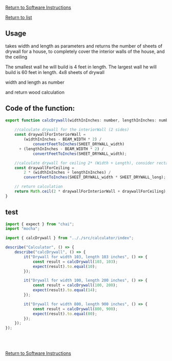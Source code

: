 [Return to Software Instructions](../software-instructions.md) 

[Return to list](../../src/calculator/readme.md) 

## Usage
takes width and length as parameters
and returns the number of sheets of drywall for a house, to completely cover the interior walls of the house, and the ceiling

The smallest wall he will build is 4 feet in length.
The largest wall he will build is 60 feet in length.
4x8 sheets of drywall

width and length as number

and return wood calculation

## Code of the function: 

```javascript
export function calcDrywall(widthInInches: number, lengthInInches: number) {
    
    //calculate drywall for the interiorWall (2 sides)
    const draywallForInteriorWall =
        (widthInInches - BEAM_WIDTH * 2) /
            convertFeetToInches(SHEET_DRYWALL_width) 
      + (lengthInInches - BEAM_WIDTH * 2) /
            convertFeetToInches(SHEET_DRYWALL_width);

    //calculate drywall for ceiling 2* (Width + Length), consider rectangle
    const draywallForCeiling =
        2 * (widthInInches + lengthInInches) /
        convertFeetToInches(SHEET_DRYWALL_width * SHEET_DRYWALL_long);

    // return calculation
    return Math.ceil(2 * draywallForInteriorWall + draywallForCeiling);
}
```

## test

```Javascript
import { expect } from "chai";
import "mocha";

import { calcDrywall } from ".././src/calculator/index";

describe("Calculator", () => {
    describe("calcDrywall", () => {
        it("Drywall for width 103, length 103 inches", () => {
            const result = calcDrywall(103, 103);
            expect(result).to.equal(10);
        });

        it("Drywall for width 100, length 200 inches", () => {
            const result = calcDrywall(100, 200);
            expect(result).to.equal(14);
        });

        it("Drywall for width 800, length 900 inches", () => {
            const result = calcDrywall(800, 900);
            expect(result).to.equal(80);
        });
    });
});

```



<br/>
<br/>

[Return to Software Instructions](../software-instructions.md) 